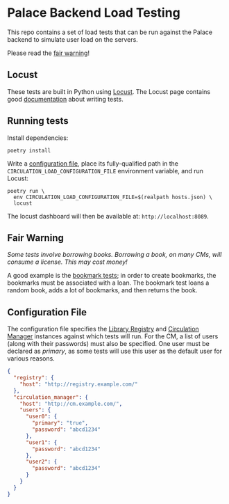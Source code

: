 # Palace Backend Load Testing

This repo contains a set of load tests that can be run against the Palace backend
to simulate user load on the servers.

Please read the [fair warning](#fair-warning)!

## Locust

These tests are built in Python using [Locust](https://locust.io/). The Locust page
contains good [documentation](https://docs.locust.io/en/stable/writing-a-locustfile.html)
about writing tests.

## Running tests

Install dependencies:

```shell
poetry install
```

Write a [configuration file](#configuration-file), place its fully-qualified path in
the `CIRCULATION_LOAD_CONFIGURATION_FILE` environment variable, and run Locust:

```shell
poetry run \
  env CIRCULATION_LOAD_CONFIGURATION_FILE=$(realpath hosts.json) \
  locust
```

The locust dashboard will then be available at: `http://localhost:8089`.

## Fair Warning

*Some tests involve borrowing books. Borrowing a book, on many CMs, will consume a license. This may cost money!*

A good example is the [bookmark tests](src/circulation_load_test/common/cmsearchbookmark.py); in order to create
bookmarks, the bookmarks must be associated with a loan. The bookmark test loans a random book, adds a lot of
bookmarks, and then returns the book.

## Configuration File

The configuration file specifies the [Library Registry](https://github.com/ThePalaceProject/library-registry)
and [Circulation Manager](https://github.com/ThePalaceProject/circulation) instances against which tests will
run. For the CM, a list of users (along with their passwords) must also be specified. One user must be declared
as _primary_, as some tests will use this user as the default user for various reasons.

```json
{
  "registry": {
    "host": "http://registry.example.com/"
  },
  "circulation_manager": {
    "host": "http://cm.example.com/",
    "users": {
      "user0": {
        "primary": "true",
        "password": "abcd1234"
      },
      "user1": {
        "password": "abcd1234"
      },
      "user2": {
        "password": "abcd1234"
      }
    }
  }
}
```
